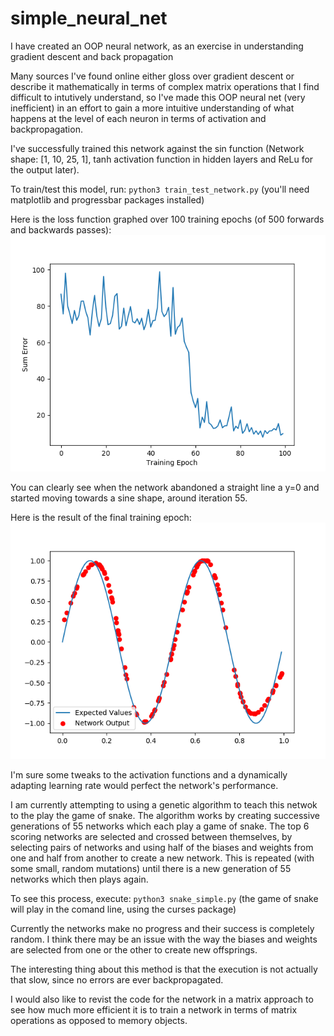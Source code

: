 # simple_neural_net
I have created an OOP neural network, as an exercise in understanding gradient descent and back propagation

Many sources I've found online either gloss over gradient descent or describe it mathematically in terms of complex matrix operations that I find difficult to intutively understand, so I've made this OOP neural net (very inefficient) in an effort to gain a more intuitive understanding of what happens at the level of each neuron in terms of activation and backpropagation. 

I've successfully trained this network against the sin function (Network shape: [1, 10, 25, 1], tanh activation function in hidden layers and ReLu for the output later). 

To train/test this model, run: `python3 train_test_network.py` (you'll need matplotlib and progressbar packages installed)

Here is the loss function graphed over 100 training epochs (of 500 forwards and backwards passes):
![Loss Function](/images/loss_function_500x500.png)

You can clearly see when the network abandoned a straight line a y=0 and started moving towards a sine shape, around iteration 55. 

Here is the result of the final training epoch: 
![Train Iteration](/images/epoch_99x500.png)

I'm sure some tweaks to the activation functions and a dynamically adapting learning rate would perfect the network's performance. 

I am currently attempting to using a genetic algorithm to teach this netwok to the play the game of snake. The algorithm works by creating successive generations of 55 networks which each play a game of snake. The top 6 scoring networks are selected and crossed between themselves, by selecting pairs of networks and using half of the biases and weights from one and half from another to create a new network. This is repeated (with some small, random mutations) until there is a new generation of 55 networks which then plays again. 

To see this process, execute: `python3 snake_simple.py` (the game of snake will play in the comand line, using the curses package)

Currently the networks make no progress and their success is completely random. I think there may be an issue with the way the biases and weights are selected from one or the other to create new offsprings. 

The interesting thing about this method is that the execution is not actually that slow, since no errors are ever backpropagated. 

I would also like to revist the code for the network in a matrix approach to see how much more efficient it is to train a network in terms of matrix operations as opposed to memory objects. 
